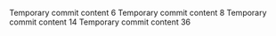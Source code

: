 Temporary commit content 6
Temporary commit content 8
Temporary commit content 14
Temporary commit content 36
